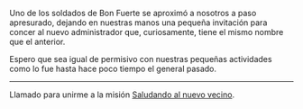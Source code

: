 Uno de los soldados de Bon Fuerte se aproximó a nosotros a paso apresurado, dejando en nuestras manos una pequeña invitación para concer al nuevo administrador que, curiosamente, tiene el mismo nombre que el anterior.

Espero que sea igual de permisivo con nuestras pequeñas actividades como lo fue hasta hace poco tiempo el general pasado.

---

Llamado para unirme a la misión [Saludando al nuevo vecino](Nombre-Pendiente/Y1000/S1/!EVENTOS/Saludar%20al%20nuevo%20vecino.md).
